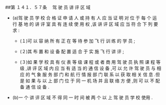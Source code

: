##第 １４１．５７条 　驾 驶 员 讲 评 区 域

- (a)驾 驶 员 学 校 合 格 证 申 请 人 或 持 有 人 应 当 证 明 对 位 于 每 个 运 行 基 地 的 讲 评 室 具 有 连 续 使 用 权 ,该 讲 评 区 域 应 当 符 合 下 列 要 求 : 

  + (１)可 以 容 纳 所 有 正 在 等 待 参 加 飞 行 训 练 的 学 员 ;

  + (２)其 布 置 和 设 备 配 置 适 合 于 实 施 飞 行 讲 评 ;

  + (３)如 果 学 校 具 有 仪 表 等 级 课 程 或 者 商 用 驾 驶 员 执 照 课 程 等级 ,讲 评 区 域 内 应 当 有 适 当 的 通 信 设 备 ,可 以 允 许 驾 驶 员 与 相 应 的 气 象 服 务 部 门 和 航 行 情 报 部 门 联 系 以 获 取 相 关 信 息 .但 是 如 果 与 以 上 部 门 位 于 同 一 机 场 并 且 联 络 方 便 ,则 可 以 不 配 备 通 信 设 备 .

- (b)一 个 讲 评 区 域 不 得 同 一 时 间 被 两 个 以 上 驾 驶 员 学 校 使用 .